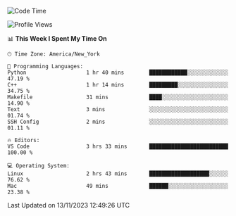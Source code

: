 <!--START_SECTION:waka-->
![Code Time](http://img.shields.io/badge/Code%20Time-597%20hrs%2018%20mins-blue)

![Profile Views](http://img.shields.io/badge/Profile%20Views-0-blue)

📊 **This Week I Spent My Time On** 

```text
🕑︎ Time Zone: America/New_York

💬 Programming Languages: 
Python                   1 hr 40 mins        ████████████░░░░░░░░░░░░░   47.19 % 
C++                      1 hr 14 mins        █████████░░░░░░░░░░░░░░░░   34.75 % 
Makefile                 31 mins             ████░░░░░░░░░░░░░░░░░░░░░   14.90 % 
Text                     3 mins              ░░░░░░░░░░░░░░░░░░░░░░░░░   01.74 % 
SSH Config               2 mins              ░░░░░░░░░░░░░░░░░░░░░░░░░   01.11 % 

🔥 Editors: 
VS Code                  3 hrs 33 mins       █████████████████████████   100.00 % 

💻 Operating System: 
Linux                    2 hrs 43 mins       ███████████████████░░░░░░   76.62 % 
Mac                      49 mins             ██████░░░░░░░░░░░░░░░░░░░   23.38 % 
```


 Last Updated on 13/11/2023 12:49:26 UTC
<!--END_SECTION:waka-->
